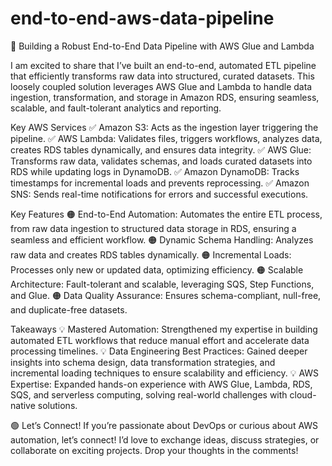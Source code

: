 # end-to-end-aws-data-pipeline

🚀 Building a Robust End-to-End Data Pipeline with AWS Glue and Lambda 

I am excited to share that I’ve built an end-to-end, automated ETL pipeline that efficiently transforms raw data into structured, curated datasets. This loosely coupled solution leverages AWS Glue and Lambda to handle data ingestion, transformation, and storage in Amazon RDS, ensuring seamless, scalable, and fault-tolerant analytics and reporting.

Key AWS Services
✅ Amazon S3: Acts as the ingestion layer triggering the pipeline.
✅ AWS Lambda: Validates files, triggers workflows, analyzes data, creates RDS tables dynamically, and ensures data integrity.
✅ AWS Glue: Transforms raw data, validates schemas, and loads curated datasets into RDS while updating logs in DynamoDB.
✅ Amazon DynamoDB: Tracks timestamps for incremental loads and prevents reprocessing.
✅ Amazon SNS: Sends real-time notifications for errors and successful executions.

Key Features
🟠 End-to-End Automation: Automates the entire ETL process, from raw data ingestion to structured data storage in RDS, ensuring a seamless and efficient workflow.
🟠 Dynamic Schema Handling: Analyzes raw data and creates RDS tables dynamically.
🟠 Incremental Loads: Processes only new or updated data, optimizing efficiency.
🟠 Scalable Architecture: Fault-tolerant and scalable, leveraging SQS, Step Functions, and Glue.
🟠 Data Quality Assurance: Ensures schema-compliant, null-free, and duplicate-free datasets.

 Takeaways
💡 Mastered Automation: Strengthened my expertise in building automated ETL workflows that reduce manual effort and accelerate data processing timelines.
💡 Data Engineering Best Practices: Gained deeper insights into schema design, data transformation strategies, and incremental loading techniques to ensure scalability and efficiency.
💡 AWS Expertise: Expanded hands-on experience with AWS Glue, Lambda, RDS, SQS, and serverless computing, solving real-world challenges with cloud-native solutions.

🟢 Let’s Connect!
If you’re passionate about DevOps or curious about AWS automation, let’s connect! I’d love to exchange ideas, discuss strategies, or collaborate on exciting projects. Drop your thoughts in the comments!
